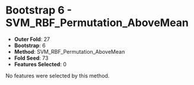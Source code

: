# Bootstrap 6 - SVM_RBF_Permutation_AboveMean

- **Outer Fold**: 27
- **Bootstrap**: 6
- **Method**: SVM_RBF_Permutation_AboveMean
- **Fold Seed**: 73
- **Features Selected**: 0

No features were selected by this method.

